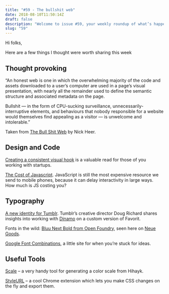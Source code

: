 ```yaml
---
title: "#59 - The bullshit web"
date: 2018-08-10T11:50:14Z
draft: false
description: "Welcome to issue #59, your weekly roundup of what’s happening in design, code and typography."
slug: "59"
---
```


Hi folks,

Here are a few things I thought were worth sharing this week

## Thought provoking

“An honest web is one in which the overwhelming majority of the code and assets downloaded to a user’s computer are used in a page’s visual presentation, with nearly all the remainder used to define the semantic structure and associated metadata on the page.

Bullshit — in the form of CPU-sucking surveillance, unnecessarily-interruptive elements, and behaviours that nobody responsible for a website would themselves find appealing as a visitor — is unwelcome and intolerable.”

Taken from [The Bull Shit Web](https://pxlnv.com/blog/bullshit-web/) by Nick Heer.

## Design and Code

[Creating a consistent visual hook](https://heydesigner.com/blog/consistent-visual-hook/) is a valuable read for those of you working with startups.

[The Cost of Javascript](https://medium.com/@addyosmani/the-cost-of-javascript-in-2018-7d8950fbb5d4). JavaScript is still the most expensive resource we send to mobile phones, because it can delay interactivity in large ways. How much is JS costing you?

## Typography

[A new identity for Tumblr](https://medium.com/@thisisdougrichard/some-updates-to-tumblr-112876234c2d?source=linkShare-8c03963310f6-1533628033). Tumblr’s creative director Doug Richard shares insights into working with [Dinamo](https://www.abcdinamo.com/projects/tumblr) on a custom version of Favorit.

Fonts in the wild: [Bluu Next Bold from Open Foundry](http://open-foundry.com/hot30/bluu_next_bold), seen here on [Neue Goods](https://www.neuegoods.com/).

[Google Font Combinations](http://fonts.greatsimple.io/), a little site for when you’re stuck for ideas.

## Useful Tools

[Scale](https://hihayk.github.io/scale/) – a very handy tool for generating a color scale from Hihayk.

[StyleURL](https://www.styleurl.app/) – a cool Chrome extension which lets you make CSS changes on the fly and export them.
